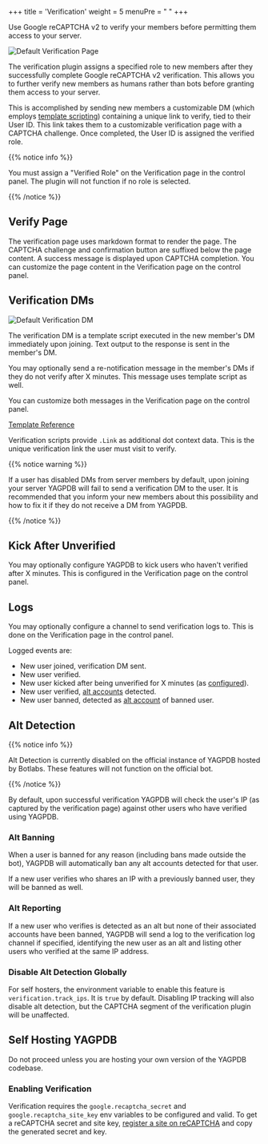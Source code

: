 +++
title = 'Verification'
weight = 5
menuPre = "<i class= 'fas fa-address-card'></i> "
+++

Use Google reCAPTCHA v2 to verify your members before permitting them access to your server.
<!--more-->

![Default Verification Page](page_verification.png)

The verification plugin assigns a specified role to new members after they successfully complete Google reCAPTCHA v2
verification. This allows you to further verify new members as humans rather than bots before granting them access to
your server.

This is accomplished by sending new members a customizable DM (which employs [template scripting](/reference/templates))
containing a unique link to verify, tied to their User ID. This link takes them to a customizable verification page with
a CAPTCHA challenge. Once completed, the User ID is assigned the verified role.

{{% notice info %}}

You must assign a "Verified Role" on the Verification page in the control panel. The plugin will not function if no role
is selected.

{{% /notice %}}

## Verify Page

The verification page uses markdown format to render the page. The CAPTCHA challenge and confirmation button are
suffixed below the page content. A success message is displayed upon CAPTCHA completion. You can customize the page
content in the Verification page on the control panel.

## Verification DMs

![Default Verification DM](dm_verification.png)

The verification DM is a template script executed in the new member's DM immediately upon joining. Text output to the
response is sent in the member's DM.

You may optionally send a re-notification message in the member's DMs if they do not verify after X minutes. This
message uses template script as well.

You can customize both messages in the Verification page on the control panel.

[Template Reference](/reference/templates)

Verification scripts provide `.Link` as additional dot context data. This is the unique verification link the user must
visit to verify.

{{% notice warning %}}

If a user has disabled DMs from server members by default, upon joining your server YAGPDB will fail to send a
verification DM to the user. It is recommended that you inform your new members about this possibility and how to fix it
if they do not receive a DM from YAGPDB.

{{% /notice %}}

## Kick After Unverified

You may optionally configure YAGPDB to kick users who haven't verified after X minutes. This is configured in the
Verification page on the control panel.

## Logs

You may optionally configure a channel to send verification logs to. This is done on the Verification page in the
control panel.

Logged events are:

- New user joined, verification DM sent.
- New user verified.
- New user kicked after being unverified for X minutes (as [configured](#kick-after-unverified)).
- New user verified, [alt accounts](#alt-detection) detected.
- New user banned, detected as [alt account](#alt-detection) of banned user.

## Alt Detection

{{% notice info %}}

Alt Detection is currently disabled on the official instance of YAGPDB hosted by Botlabs. These features will not
function on the official bot.

{{% /notice %}}

By default, upon successful verification YAGPDB will check the user's IP (as captured by the verification page) against
other users who have verified using YAGPDB.

### Alt Banning

When a user is banned for any reason (including bans made outside the bot), YAGPDB will automatically ban any alt
accounts detected for that user.

If a new user verifies who shares an IP with a previously banned user, they will be banned as well.

### Alt Reporting

If a new user who verifies is detected as an alt but none of their associated accounts have been banned, YAGPDB will
send a log to the verification log channel if specified, identifying the new user as an alt and listing other users who
verified at the same IP address.

### Disable Alt Detection Globally

For self hosters, the environment variable to enable this feature is `verification.track_ips`. It is `true` by default.
Disabling IP tracking will also disable alt detection, but the CAPTCHA segment of the verification plugin will be
unaffected.

## Self Hosting YAGPDB

Do not proceed unless you are hosting your own version of the YAGPDB codebase.

### Enabling Verification

Verification requires the `google.recaptcha_secret` and `google.recaptcha_site_key` env variables to be configured and
valid. To get a reCAPTCHA secret and site key, [register a site on
reCAPTCHA](https://www.google.com/recaptcha/admin/create) and copy the generated secret and key.
